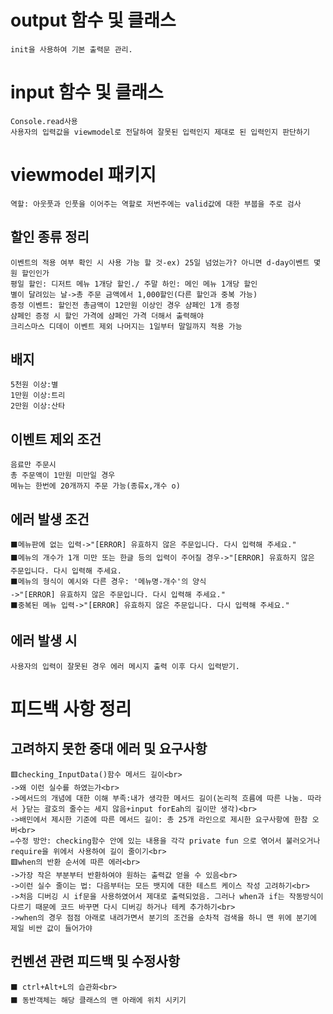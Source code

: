 # output 함수 및 클래스
    init을 사용하여 기본 출력문 관리.
    

# input 함수 및 클래스
    Console.read사용
    사용자의 입력값을 viewmodel로 전달하여 잘못된 입력인지 제대로 된 입력인지 판단하기
# viewmodel 패키지
    역할: 아웃풋과 인풋을 이어주는 역할로 저번주에는 valid값에 대한 부붑을 주로 검사
## 할인 종류 정리
    이벤트의 적용 여부 확인 시 사용 가능 할 것-ex) 25일 넘었는가? 아니면 d-day이벤트 몇원 할인인가
    평일 할인: 디저트 메뉴 1개당 할인./ 주말 하인: 메인 메뉴 1개당 할인
    별이 달려있는 날->총 주문 금액에서 1,000할인(다른 할인과 중복 가능)
    증정 이벤트: 할인전 총금액이 12만원 이상인 경우 샴페인 1개 증정
    샴페인 증정 시 할인 가격에 샴페인 가격 더해서 출력해야
    크리스마스 디데이 이벤트 제외 나머지는 1일부터 말일까지 적용 가능
## 배지
    5천원 이상:별
    1만원 이상:트리
    2만원 이상:산타
## 이벤트 제외 조건
    음료만 주문시
    총 주문액이 1만원 미만일 경우
    메뉴는 한번에 20개까지 주문 가능(종류x,개수 o)
## 에러 발생 조건
    ⬛메뉴판에 없는 입력->"[ERROR] 유효하지 않은 주문입니다. 다시 입력해 주세요."
    ⬛메뉴의 개수가 1개 미만 또는 한글 등의 입력이 주어질 경우->"[ERROR] 유효하지 않은 주문입니다. 다시 입력해 주세요.
    ⬛메뉴의 형식이 예시와 다른 경우: '메뉴명-개수'의 양식
    ->"[ERROR] 유효하지 않은 주문입니다. 다시 입력해 주세요."
    ⬛중복된 메뉴 입력->"[ERROR] 유효하지 않은 주문입니다. 다시 입력해 주세요."
## 에러 발생 시
    사용자의 입력이 잘못된 경우 에러 메시지 출력 이후 다시 입력받기.
# 피드백 사항 정리
## 고려하지 못한 중대 에러 및 요구사항
    🟥checking_InputData()함수 메서드 길이<br>
    ->왜 이런 실수를 하였는가<br>
    ->메서드의 개념에 대한 이해 부족:내가 생각한 메서드 길이(논리적 흐름에 따른 나눔. 따라서 }닫는 괄호의 줄수는 세지 않음+input forEah의 길이만 생각)<br>
    ->배민에서 제시한 기준에 따른 메서드 길이: 총 25개 라인으로 제시한 요구사항에 한참 오버<br>
    ✏수정 방안: checking함수 안에 있는 내용을 각각 private fun 으로 엮어서 불러오거나 require을 위에서 사용하여 길이 줄이기<br>
    🟥when의 반환 순서에 따른 에러<br>
    ->가장 작은 부분부터 반환하여야 원하는 출력값 얻을 수 있음<br>
    ->이런 실수 줄이는 법: 다음부터는 모든 뱃지에 대한 테스트 케이스 작성 고려하기<br>
    ->처음 디버깅 시 if문을 사용하였어서 제대로 출력되었음. 그러나 when과 if는 작동방식이 다르기 때문에 코드 바꾸면 다시 디버깅 하거나 테케 추가하기<br>
    ->when의 경우 점점 아래로 내려가면서 분기의 조건을 순차적 검색을 하니 맨 위에 분기에 제일 비싼 값이 들어가야

## 컨벤션 관련 피드백 및 수정사항
    ⬛ ctrl+Alt+L의 습관화<br>
    ⬛ 동반객체는 해당 클래스의 맨 아래에 위치 시키기